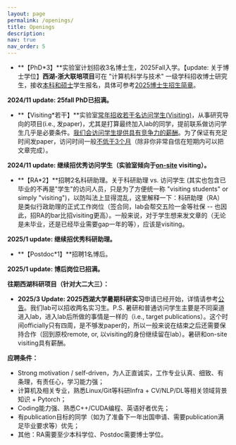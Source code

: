 ```yaml
---
layout: page
permalink: /openings/
title: Openings
description: 
nav: true
nav_order: 5
---
```


* **【PhD*3】**实验室计划招收3名博士生，2025Fall入学。【update: 关于博士学位】**西湖-浙大联培项目**可在 "计算机科学与技术" 一级学科招收博士研究生，接收<u>本科和硕士</u>学生报名，具体可参考<u>2025博士生招生简章</u>。

**2024/11 update: 25fall PhD已招满。**

* **【Visiting*若干】**实验室<u>常年招收若干名访问学生(Visiting)</u>，从事研究导向的项目(i.e., 发paper)，尤其是打算最终加入lab的同学，提前联系做访问学生几乎是必要条件。<u>我们会访问学生提供具有竞争力的薪酬</u>。为了保证有充足时间发paper，访问时间一般<u>不低于3个月</u>（除非你非常自信在短期内可以把文章完成）。

**2024/11 update: 继续招优秀访问学生（实验室倾向于<u>on-site</u> visiting）。**

* **【RA*2】**招聘2名科研助理。关于科研助理 vs. 访问学生 (其实也包含已毕业的不再是"学生"的访问人员，只是为了方便统一称 "visiting students" or simply "visiting")，以防叫法上显得混乱，这里解释一下：科研助理（RA）是类似行政助理的正式工作岗位（签合同，lab会帮交五险一金等社保 -- 也因此，招RA的bar比招visiting更高）。一般来说，对于学生想来发文章的（无论是未毕业，还是已经毕业需要gap一年的等），应该是visiting。

**2025/1 update: 继续招优秀科研助理。**

* **【Postdoc*1】**招聘1名博后。

**2025/1 update: 博后岗位已招满。**

**往期西湖科研项目（针对大二大三）：**

* **2025/3 Update: 2025西湖大学暑期科研实习**申请已经开始，详情请参考[公告](https://link.zhihu.com/?target=https%3A//www.westlake.edu.cn/news_events/westlakenews/zsdt/202503/t20250310_53390.shtml)。我们lab可以招收两名实习生。P.S. 暑研和普通访问学生主要是不同渠道进入lab，进入lab后所做的事情是一样的（i.e., target publications）。这个时间officially只有四周，是不够发paper的，所以一般来说在结束之后还需要保持合作（回到原校remote, or, 以visiting的身份继续留在lab）。暑研和on-site visiting具有薪酬。


**应聘条件：**
* Strong motivation / self-driven，为人正直诚实，工作专业认真、细致、有条理，有责任心，学习能力强；
* 计算机及相关专业，熟悉Linux/Git等科研Infra + CV/NLP/DL等相关领域背景知识 + Pytorch；
* Coding能力强、熟悉C++/CUDA编程、英语好者优先；
* 有publication目标的同学（如为了准备下一年出国申请、需要publication满足毕业要求等）优先；
* 其他：RA需要至少本科学位、Postdoc需要博士学位。
